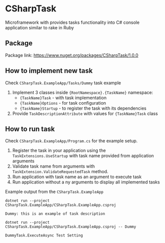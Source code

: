 # CSharpTask
Microframework with provides tasks functionality into C# console application similar to rake in Ruby

## Package

Package link: https://www.nuget.org/packages/CSharpTask/1.0.0

## How to implement new task

Check `CSharpTask.ExampleApp/Tasks/Dummy` task example

1. Implement 3 classes inside `{RootNamespace}.{TaskName}` namespace:
     * `{TaskName}Task` - with task implementation
     * `{TaskName}Options` - for task configuration
     * `{TaskName}Startup` - to register the task with its dependencies
2. Provide `TaskDescriptionAttribute` with values for `{TaskName}Task` class

## How to run task

Check `CSharpTask.ExampleApp/Program.cs` for the example setup.

1. Register the task in your application using the `TaskExtensions.UseStartup` with task name provided from application arguments
2. Validate task name from arguments with `TaskExtension.ValidateRequestedTask` method.
3. Run application with task name as an argument to execute task
4. Run application without a ny arguments to display all implemented tasks

Example output from the `CSharpTask.ExampleApp`

```
dotnet run --project CSharpTask.ExampleApp/CSharpTask.ExampleApp.csproj

Dummy: this is an example of task description
```

```
dotnet run --project CSharpTask.ExampleApp/CSharpTask.ExampleApp.csproj -- Dummy

DummyTask.ExecuteAsync Test Setting
```
